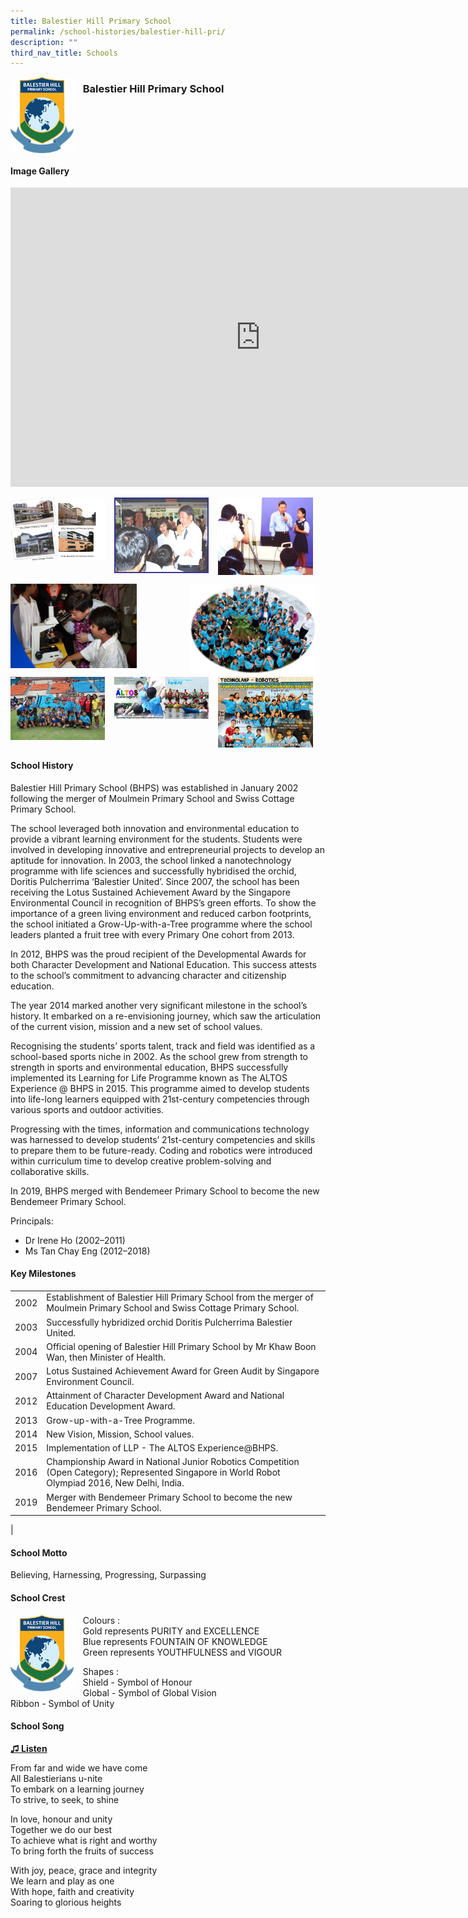 ```yaml
---
title: Balestier Hill Primary School
permalink: /school-histories/balestier-hill-pri/
description: ""
third_nav_title: Schools
---
```

<img align="left" style="width:20%;margin-right:15px;" src="/images/balestierhillpri1.png">

### **Balestier Hill Primary School**
<br clear="left">

#### **Image Gallery**
<iframe allowfullscreen="true" height="479" width="800" frameborder="0" src="https://docs.google.com/presentation/d/e/2PACX-1vSpkjWh9HxeHL9uArhhBD6xmi3ySyxO08aUTb_gF7vdhHkPXWYPNoax7Y5jyFwIjXtCWY6EqxSN6jiM/embed?start=false&amp;loop=true&amp;delayms=5000"></iframe>
<p><a href="https://d1yxymztqoj7qn.amplifyapp.com/images/balestierhillpri2.jpg">  
<img align="left" style="width:30%;margin-right:15px;" src="/images/balestierhillpri2.jpg">
</a></p>

<p><a href="https://d1yxymztqoj7qn.amplifyapp.com/images/balestierhillpri3.jpg">  
<img align="left" style="width:30%;margin-right:15px;" src="/images/balestierhillpri3.jpg">
</a></p>

<p><a href="https://d1yxymztqoj7qn.amplifyapp.com/images/balestierhillpri4.jpg">  
<img align="left" style="width:30%;margin-right:15px;" src="/images/balestierhillpri4.jpg">
</a></p>

<br clear="left">

<p><a href="https://d1yxymztqoj7qn.amplifyapp.com/images/balestierhillpri5.jpg">  
<img align="left" style="width:40%;margin-right:15px;" src="/images/balestierhillpri5.jpg">
</a></p>

<p><a href="https://d1yxymztqoj7qn.amplifyapp.com/images/balestierhillpri6.jpg">  
<img align="right" style="width:40%;margin-right:15px;" src="/images/balestierhillpri6.jpg">
</a></p>

<br clear="left">

<p><a href="https://d1yxymztqoj7qn.amplifyapp.com/images/balestierhillpri7.jpg">  
<img align="left" style="width:30%;margin-right:15px;" src="/images/balestierhillpri7.jpg">
</a></p>

<p><a href="https://d1yxymztqoj7qn.amplifyapp.com/images/balestierhillpri8.jpg">  
<img align="left" style="width:30%;margin-right:15px;" src="/images/balestierhillpri8.jpg">
</a></p>

<p><a href="https://d1yxymztqoj7qn.amplifyapp.com/images/balestierhillpri9.jpg">  
<img align="left" style="width:30%;margin-right:15px;" src="/images/balestierhillpri9.jpg">
</a></p>

<br clear="left">

#### **School History**
Balestier Hill Primary School (BHPS) was established in January 2002 following the merger of Moulmein Primary School and Swiss Cottage Primary School.  
  
The school leveraged both innovation and environmental education to provide a vibrant learning environment for the students. Students were involved in developing innovative and entrepreneurial projects to develop an aptitude for innovation. In 2003, the school linked a nanotechnology programme with life sciences and successfully hybridised the orchid, Doritis Pulcherrima ‘Balestier United’. Since 2007, the school has been receiving the Lotus Sustained Achievement Award by the Singapore Environmental Council in recognition of BHPS’s green efforts. To show the importance of a green living environment and reduced carbon footprints, the school initiated a Grow-Up-with-a-Tree programme where the school leaders planted a fruit tree with every Primary One cohort from 2013.&nbsp;  
  
In 2012, BHPS was the proud recipient of the Developmental Awards for both Character Development and National Education. This success attests to the school’s commitment to advancing character and citizenship education.  
  
The year 2014 marked another very significant milestone in the school’s history. It embarked on a re-envisioning journey, which saw the articulation of the current vision, mission and a new set of school values.&nbsp;&nbsp;  
  
Recognising the students’ sports talent, track and field was identified as a school-based sports niche in 2002. As the school grew from strength to strength in sports and environmental education, BHPS successfully implemented its Learning for Life Programme known as The ALTOS Experience @ BHPS in 2015. This programme aimed to develop students into life-long learners equipped with 21st-century competencies through various sports and outdoor activities.  
  
Progressing with the times, information and communications technology was harnessed to develop students’ 21st-century competencies and skills to prepare them to be future-ready. Coding and robotics were introduced within curriculum time to develop creative problem-solving and collaborative skills.&nbsp;  
  
In 2019, BHPS merged with Bendemeer Primary School to become the new Bendemeer Primary School.  

Principals:<br>
* Dr Irene Ho (2002–2011)<br>
* Ms Tan Chay Eng (2012–2018)

#### **Key Milestones**

|  |  |
|:---:|---|
| 2002 | Establishment of Balestier Hill Primary School from the merger of Moulmein Primary School and Swiss Cottage Primary School. |
| 2003 | Successfully hybridized orchid Doritis Pulcherrima Balestier United. |
| 2004 | Official opening of Balestier Hill Primary School by Mr Khaw Boon Wan, then Minister of Health. |
| 2007 | Lotus Sustained Achievement Award for Green Audit by Singapore Environment Council. |
| 2012 | Attainment of Character Development Award and National Education Development Award. |
| 2013 | Grow-up-with-a-Tree Programme. |
| 2014 | New Vision, Mission, School values. |
| 2015 | Implementation of LLP - The ALTOS Experience@BHPS. |
| 2016 | Championship Award in National Junior Robotics Competition (Open Category); Represented Singapore in World Robot Olympiad 2016, New Delhi, India. |
| 2019 | Merger with Bendemeer Primary School to become the new Bendemeer Primary School. |
|

#### **School Motto**
Believing, Harnessing, Progressing, Surpassing

#### **School Crest**
<img align="left" style="width:20%;margin-right:15px;" src="/images/balestierhillpri1.png">

Colours :<br>
Gold represents PURITY and EXCELLENCE<br>
Blue represents FOUNTAIN OF KNOWLEDGE<br>
Green represents
YOUTHFULNESS and VIGOUR


Shapes :<br>
Shield - Symbol of Honour<br>
Global - Symbol of Global Vision<br>
Ribbon - Symbol of Unity

#### **School Song**
<a target="_blank" href="https://drive.google.com/file/d/1iM4frzBzc4vTSbTAMPnlYyXz39_ulWrP/view?usp=share_link">**♫ Listen**</a>

From far and wide we have come<br>
All Balestierians u-nite<br>
To embark on a learning journey<br>
To strive, to seek, to shine
  
In love, honour and unity<br>
Together we do our best<br>
To achieve what is right and worthy<br>
To bring forth the fruits of success
  
With joy, peace, grace and integrity<br>
We learn and play as one<br>
With hope, faith and creativity<br>
Soaring to glorious heights